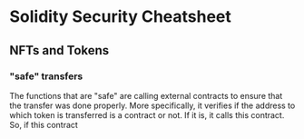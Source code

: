 # Solidity Security Cheatsheet


## NFTs and Tokens

### "safe" transfers

The functions that are "safe" are calling external contracts to ensure that the transfer was done properly. 
More specifically, it verifies if the address to which token is transferred is a contract or not. If it is, it calls this contract. So, if this contract 
